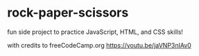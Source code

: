 # rock-paper-scissors

fun side project to practice JavaScript, HTML, and CSS skills!

with credits to freeCodeCamp.org https://youtu.be/jaVNP3nIAv0
